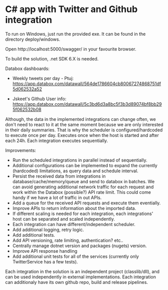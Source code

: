 # C# app with Twitter and Github integration
 To run on Windows, just run the provided exe. It can be found in the directory deploy/windows.
 
Open http://localhost:5000/swagger/ in your favourite browser. 


To build the solution, .net SDK 6.X is needed.


Databox dashboards: 

- Weekly tweets per day - Ptuj: https://app.databox.com/datawall/564de1786604cb80067274868751df5d062532a52

- Jskeet's Github User info: https://app.databox.com/datawall/5c3bd6d3a8bc5f3b3d89074bf8bb295f062532b08



Although, the data in the implemented integrations can change often, we don't need to react to it at the same moment 
because we are only interested in their daily summaries. That is why the scheduler is configured/hardcoded to execute once per day.
Executes once when the host is started and after each 24h. Each integration executes sequentially.

Improvements:
- Run the scheduled integrations in parallel instead of sequentially.
- Additional configurations can be implemented to expand the currently (hardcoded) limitations, as query data and schedule interval.
- Persist the received data from integrations in database/cache/memory/queue and send to databox in batches. We can avoid generating additional
network traffic for each request and work within the Databox (possible?) API rate limit. This could come handy if we have a lot of traffic in out APIs.
- Add a queue for the received API requests and execute them eventially.
- Improve APIs to return information about the imported data.
- If different scaling is needed for each integration, each integrations' host can be separated and scaled independently.
- Each integration can have different/independent scheduler.
- Add additional logging, retry logic.
- Add additional tests.
- Add API versioning, rate limiting, authentication? etc..
- Centrally manage dotnet version and packages (nugets) version.
- Improve API response handling
- Add additional unit tests for all of the services (currently only TwitterService has a few tests). 
	
Each integration in the solution is an independent project (classlib/dll), and can be used independently in external implementations.
Each integration can additionaly have its own github repo, build and release pipelines.
